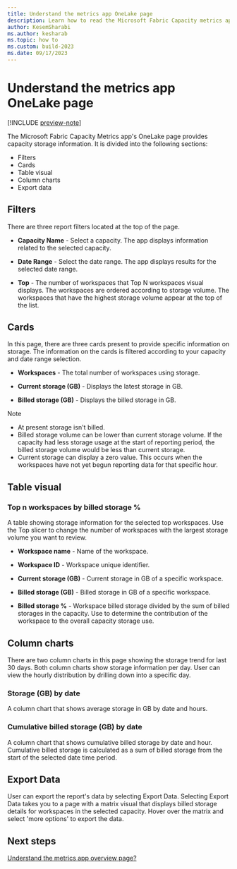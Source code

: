 ```yaml
---
title: Understand the metrics app OneLake page
description: Learn how to read the Microsoft Fabric Capacity metrics app's OneLake page.
author: KesemSharabi
ms.author: kesharab
ms.topic: how to
ms.custom: build-2023
ms.date: 09/17/2023
---
```


# Understand the metrics app OneLake page

[!INCLUDE [preview-note](../includes/preview-note.md)]

The Microsoft Fabric Capacity Metrics app's OneLake page provides capacity storage information. It is divided into the following sections:

- Filters
- Cards
- Table visual 
- Column charts
- Export data

## Filters
There are three report filters located at the top of the page.

* **Capacity Name** - Select a capacity. The app displays information related to the selected capacity.

* **Date Range** - Select the date range. The app displays results for the selected date range.

* **Top** - The number of workspaces that Top N workspaces visual displays. The workspaces are ordered according to storage volume. The workspaces that have the highest storage volume appear at the top of the list.

## Cards

In this page, there are three cards present to provide specific information on storage. The information on the cards is filtered according to your capacity and date range selection.

* **Workspaces** -  The total number of workspaces using storage.

* **Current storage (GB)** - Displays the latest storage in GB.

* **Billed storage (GB)** - Displays the billed storage in GB.

>[!NOTE]
>* At present storage isn't billed.
>* Billed storage volume can be lower than current storage volume. If the capacity had less storage usage at the start of reporting period, the billed storage volume would be less than current storage.
>* Current storage can display a zero value. This occurs when the workspaces have not yet begun reporting data for that specific hour.

## Table visual

### Top n workspaces by billed storage %

A table showing storage information for the selected top workspaces. Use the Top slicer to change the number of workspaces with the largest storage volume you want to review.

* **Workspace name** - Name of the workspace.

* **Workspace ID** - Workspace unique identifier.

* **Current storage (GB)** - Current storage in GB of a specific workspace.

* **Billed storage (GB)** -  Billed storage in GB of a specific workspace.

* **Billed storage %** -  Workspace billed storage divided by the sum of billed storages in the capacity. Use to determine the contribution of the workspace to the overall capacity storage use.

## Column charts 

There are two column charts in this page showing the storage trend for last 30 days. Both column charts show storage information per day. User can view the hourly distribution by drilling down into a specific day.

### Storage (GB) by date

A column chart that shows average storage in GB by date and hours.

### Cumulative billed storage (GB) by date

A column chart that shows cumulative billed storage by date and hour. Cumulative billed storage is calculated as a sum of billed storage from the start of the selected date time period.

## Export Data

User can export the report's data by selecting Export Data. Selecting Export Data takes you to a page with a matrix visual that displays billed storage details for workspaces in the selected capacity. Hover over the matrix and select 'more options' to export the data.

## Next steps

[Understand the metrics app overview page?](metrics-app-overview-page.md)
